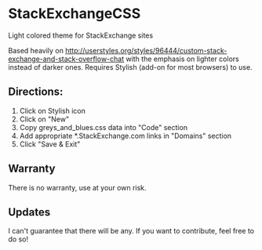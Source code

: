 StackExchangeCSS
================

Light colored theme for StackExchange sites

Based heavily on http://userstyles.org/styles/96444/custom-stack-exchange-and-stack-overflow-chat with the emphasis on lighter colors instead of darker ones. Requires Stylish (add-on for most browsers) to use.


Directions:
-----------

 1. Click on Stylish icon
 2. Click on "New"
 3. Copy greys_and_blues.css data into "Code" section
 4. Add appropriate *.StackExchange.com links in "Domains" section
 5. Click "Save & Exit"

Warranty
--------

There is no warranty, use at your own risk.


Updates
-------

I can't guarantee that there will be any. If you want to contribute, feel free to do so!
